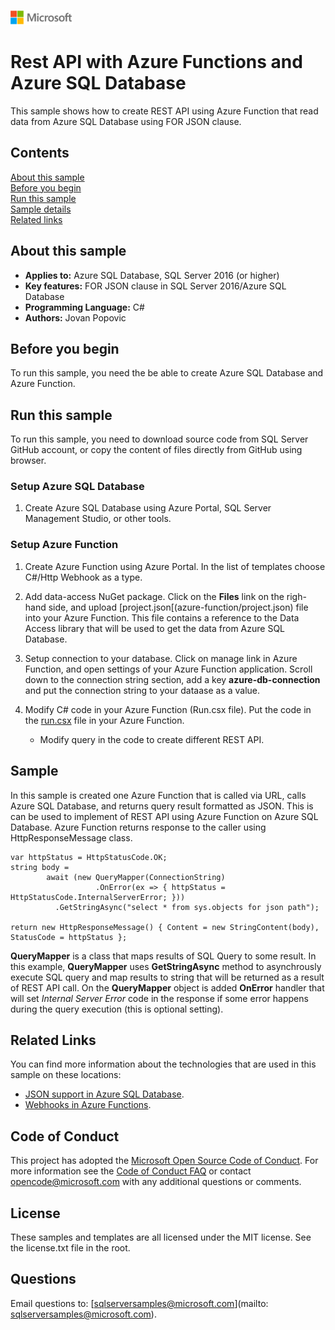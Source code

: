 ![](./media/solutions-microsoft-logo-small.png)
# Rest API with Azure Functions and Azure SQL Database

This sample shows how to create REST API using Azure Function that read data from Azure SQL Database using FOR JSON clause.

## Contents

[About this sample](#about-this-sample)<br/>
[Before you begin](#before-you-begin)<br/>
[Run this sample](#run-this-sample)<br/>
[Sample details](#sample-details)<br/>
[Related links](#related-links)<br/>

<a name=about-this-sample></a>

## About this sample

- **Applies to:** Azure SQL Database, SQL Server 2016 (or higher)
- **Key features:** FOR JSON clause in SQL Server 2016/Azure SQL Database
- **Programming Language:** C#
- **Authors:** Jovan Popovic

<a name=before-you-begin></a>

## Before you begin

To run this sample, you need the be able to create Azure SQL Database and Azure Function.

<a name=run-this-sample></a>

## Run this sample

To run this sample, you need to download source code from SQL Server GitHub account, or copy the content of files directly from GitHub using browser.

### Setup Azure SQL Database

1. Create Azure SQL Database using Azure Portal, SQL Server Management Studio, or other tools.

### Setup Azure Function

1. Create Azure Function using Azure Portal. In the list of templates choose C#/Http Webhook as a type.

2. Add data-access NuGet package. Click on the **Files** link on the righ-hand side, and upload [project.json[(azure-function/project.json) file into your Azure Function. This file contains a reference to the Data Access library that will be used to get the data from Azure SQL Database.

3. Setup connection to your database. Click on manage link in Azure Function, and open settings of your Azure Function application. Scroll down to the connection string section, add a key **azure-db-connection** and put the connection string to your dataase as a value.
 
4. Modify C# code in your Azure Function (Run.csx file). Put the code in the [run.csx](azure-function/run.csx) file in your Azure Function.
   - Modify query in the code to create different REST API. 

<a name=sample-details></a>

## Sample

In this sample is created one Azure Function that is called via URL, calls Azure SQL Database, and returns query result formatted as JSON. This is can be used to implement of REST API using Azure Function on Azure SQL Database.
Azure Function returns response to the caller using HttpResponseMessage class.

```
var httpStatus = HttpStatusCode.OK;
string body = 
        await (new QueryMapper(ConnectionString)
                   .OnError(ex => { httpStatus = HttpStatusCode.InternalServerError; }))
          .GetStringAsync("select * from sys.objects for json path");

return new HttpResponseMessage() { Content = new StringContent(body), StatusCode = httpStatus };
```

**QueryMapper** is a class that maps results of SQL Query to some result. In this example, **QueryMapper** uses **GetStringAsync** method to asynchrously execute SQL query and map results to string that will be returned as a result of REST API call. On the **QueryMapper** object is added **OnError** handler that will set *Internal Server Error* code in the response if some error happens during the query execution (this is optional setting).


<a name=related-links></a>

## Related Links

You can find more information about the technologies that are used in this sample on these locations: 
- [JSON support in Azure SQL Database](https://docs.microsoft.com/en-us/azure/sql-database/sql-database-json-features).
- [Webhooks in Azure Functions](https://docs.microsoft.com/en-us/azure/azure-functions/functions-create-a-web-hook-or-api-function).

## Code of Conduct
This project has adopted the [Microsoft Open Source Code of Conduct](https://opensource.microsoft.com/codeofconduct/). For more information see the [Code of Conduct FAQ](https://opensource.microsoft.com/codeofconduct/faq/) or contact [opencode@microsoft.com](mailto:opencode@microsoft.com) with any additional questions or comments.

## License
These samples and templates are all licensed under the MIT license. See the license.txt file in the root.

## Questions
Email questions to: [sqlserversamples@microsoft.com](mailto: sqlserversamples@microsoft.com).
